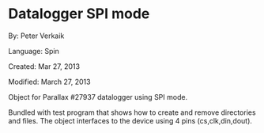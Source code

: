 # Datalogger SPI mode

By: Peter Verkaik

Language: Spin

Created: Mar 27, 2013

Modified: March 27, 2013

Object for Parallax #27937 datalogger using SPI mode.

Bundled with test program that shows how to create and remove directories and files. The object interfaces to the device using 4 pins (cs,clk,din,dout).
